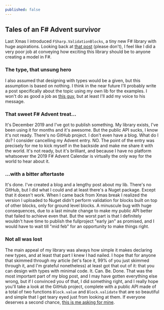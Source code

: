 ```yaml
---
published: false
---
```

## Tales of an F# Advent survivor

Last Xmas I introduced `FSharp.ValidationBlocks`, a tiny new F# library with huge aspirations. Looking back at [that post](/2019/12/19/advent-validation-blocks/) (please don't), I feel like I did a very poor job at conveying how exciting this library should be to anyone creating a model in F#.

### The **type**, that unsung hero

I also assumed that designing with types would be a given, but this assumption is based on nothing. I think in the near future I'll probably write a post specifically about the topic using my own lib for the examples. I won't do as good a job as [this guy](https://fsharpforfunandprofit.com/series/designing-with-types.html), but at least I'll add my voice to his message.

### That sweet F# Advent treat...

It's December 2019 and I've got to publish something. My library exists, I've been using it for months and it's awesome. But the public API sucks, I know it's not ready. There's no GitHub project. I don't even have a blog. What do I do? I consider cancelling my Advent entry. NO. The point of the entry was precisely for me to kick myself in the backside and make me share it with the world. It's not ready, but it's brilliant, and because I have no platform whatsoever the 2019 F# Advent Calendar is virtually the only way for the world to hear about it.

### ...with a bitter aftertaste

It's done. I've created a blog and a lengthy post about my lib. There's no GitHub, but I did what I could and at least there's a Nuget package. Except that it doesn't work. When I came back from Xmas break I realized the version I uploaded to Nuget didn't perform validation for blocks built on top of other blocks, only for ground level blocks. A minuscule bug with huge consequences, due to a last minute change to make my public API better that failed to achieve even that. But the worst part is that I definitely wouldn't have time to publish the fullproject "early jan" as promised, and I would have to wait till "mid feb" for an opportunity to make things right.

### Not all was lost

The main appeal of my library was always how simple it makes declaring new types, and at least that part I knew I had nailed. I hope that for anyone that skimmed through my article (let's face it, 99% of you just skimmed through it, and I'm grateful nonetheless) at least got that out of it: that you can design with types with minimal code. It. Can. Be. Done. That was the most important part of my blog post, and I may have gotten everything else wrong, but if I convinced you of that, I did something right, and I really hope you'll take a look at the GitHub project, complete with a public API made of a total of two functions `Block.value` and `Block.validate` that are so beautiful and simple that I get teary eyed just from looking at them. If everyone deserves a second chance, [this is me asking for mine](https://github.com/lfr/FSharp.ValidationBlocks).